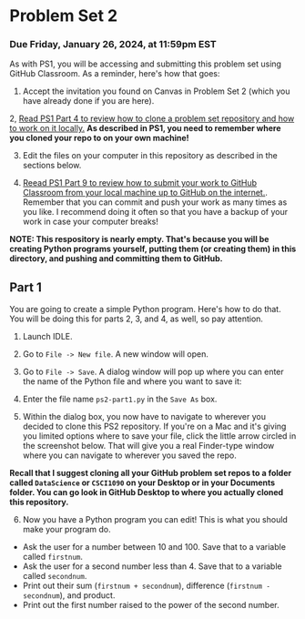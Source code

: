 # Problem Set 2
### Due Friday, January 26, 2024, at 11:59pm EST

As with PS1, you will be accessing and submitting this problem set using GitHub Classroom. As a reminder, here's how that goes:

1. Accept the invitation you found on Canvas in Problem Set 2 (which you have already done if you are here).

2, [Read PS1 Part 4 to review how to clone a problem set repository and how to work on it locally.](https://github.com/CSCI1090-S24/ps1/blob/main/README.md#part-4-clone-your-copy-of-the-repository-to-your-own-machine) **As described in PS1, you need to remember where you cloned your repo to on your own machine!**

3. Edit the files on your computer in this repository as described in the sections below.

4. [Reead PS1 Part 9 to review how to submit your work to GitHub Classroom from your local machine up to GitHub on the internet.](https://github.com/CSCI1090-S24/ps1/blob/main/README.md#part-9-commit-your-work-to-github-classroom-using-the-github-desktop-app). Remember that you can commit and push your work as many times as you like. I recommend doing it often so that you have a backup of your work in case your computer breaks!

**NOTE: This respository is nearly empty. That's because you will be creating Python programs yourself, putting them (or creating them) in this directory, and pushing and committing them to GitHub.**


## Part 1

You are going to create a simple Python program. Here's how to do that. You will be doing this for parts 2, 3, and 4, as well, so pay attention.

1. Launch IDLE.
2. Go to `File -> New file`. A new window will open.
3. Go to `File -> Save`. A dialog window will pop up where you can enter the name of the Python file and where you want to save it:

4. Enter the file name `ps2-part1.py` in the `Save As` box.

5. Within the dialog box, you now have to navigate to wherever you decided to clone this PS2 repository.  If you're on a Mac and it's giving you limited options where to save your file, click the little arrow circled in the screenshot below. That will give you a real Finder-type window where you can navigate to wherever you saved the repo.

**Recall that I suggest cloning all your GitHub problem set repos to a folder called `DataScience` or `CSCI1090` on your Desktop or in your Documents folder. You can go look in GitHub Desktop to where you actually cloned this repository.**

6. Now you have a Python program you can edit! This is what you should make your program do.

* Ask the user for a number between 10 and 100. Save that to a variable called `firstnum`.
* Ask the user for a second number less than 4. Save that to a variable called `secondnum`.
* Print out their sum (`firstnum + secondnum`), difference (`firstnum - secondnum`), and product.
* Print out the first number raised to the power of the second number.

